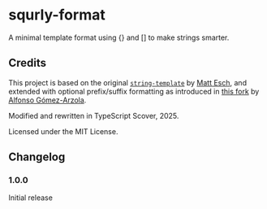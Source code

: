 # squrly-format

A minimal template format using {} and [] to make strings smarter.

## Credits

This project is based on the original [`string-template`](https://github.com/Matt-Esch/string-template) by [Matt Esch](https://github.com/Matt-Esch), and extended with optional prefix/suffix formatting as introduced in [this fork](https://github.com/agarzola/string-template/tree/master) by [Alfonso Gómez-Arzola](https://github.com/agarzola).

Modified and rewritten in TypeScript Scover, 2025.

Licensed under the MIT License.

## Changelog

### 1.0.0

Initial release
